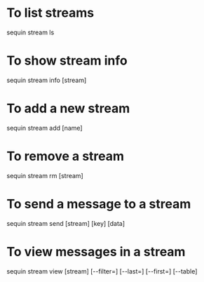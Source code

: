 # To list streams

sequin stream ls

# To show stream info

sequin stream info [stream]

# To add a new stream

sequin stream add [name]

# To remove a stream

sequin stream rm [stream]

# To send a message to a stream

sequin stream send [stream] [key] [data]

# To view messages in a stream

sequin stream view [stream] [--filter=<pattern>] [--last=<N>] [--first=<N>] [--table]
